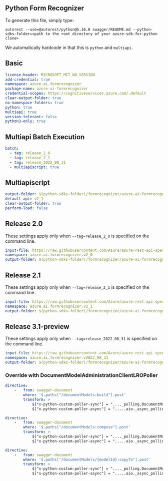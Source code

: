 ## Python Form Recognizer

To generate this file, simply type:

```
autorest --use=@autorest/python@5.16.0 swagger/README.md --python-sdks-folder=<path to the root directory of your azure-sdk-for-python clone>
```

We automatically hardcode in that this is `python` and `multiapi`.

## Basic

``` yaml
license-header: MICROSOFT_MIT_NO_VERSION
add-credential: true
namespace: azure.ai.formrecognizer
package-name: azure-ai-formrecognizer
credential-scopes: https://cognitiveservices.azure.com/.default
clear-output-folder: true
no-namespace-folders: true
python: true
multiapi: true
version-tolerant: false
python3-only: true
```

## Multiapi Batch Execution

```yaml $(multiapi)
batch:
  - tag: release_2_0
  - tag: release_2_1
  - tag: release_2022_08_31
  - multiapiscript: true
```

## Multiapiscript

```yaml $(multiapiscript)
output-folder: $(python-sdks-folder)/formrecognizer/azure-ai-formrecognizer/azure/ai/formrecognizer/_generated/
default-api: v2_1
clear-output-folder: true
perform-load: false
```

## Release 2.0

These settings apply only when `--tag=release_2_0` is specified on the command line.


``` yaml $(tag) == 'release_2_0'
input-file: https://raw.githubusercontent.com/Azure/azure-rest-api-specs/main/specification/cognitiveservices/data-plane/FormRecognizer/stable/v2.0/FormRecognizer.json
namespace: azure.ai.formrecognizer.v2_0
output-folder: $(python-sdks-folder)/formrecognizer/azure-ai-formrecognizer/azure/ai/formrecognizer/_generated/v2_0
```

## Release 2.1

These settings apply only when `--tag=release_2_1` is specified on the command line.

``` yaml $(tag) == 'release_2_1'
input-file: https://raw.githubusercontent.com/Azure/azure-rest-api-specs/main/specification/cognitiveservices/data-plane/FormRecognizer/stable/v2.1/FormRecognizer.json
namespace: azure.ai.formrecognizer.v2_1
output-folder: $(python-sdks-folder)/formrecognizer/azure-ai-formrecognizer/azure/ai/formrecognizer/_generated/v2_1
```

## Release 3.1-preview

These settings apply only when `--tag=release_2022_08_31` is specified on the command line.

``` yaml $(tag) == 'release_2022_08_31'
input-file: https://raw.githubusercontent.com/Azure/azure-rest-api-specs-pr/b1e128f86879ba5a07502abe60577300eb9ec392/specification/cognitiveservices/data-plane/FormRecognizer/stable/2022-08-31/FormRecognizer.json?token=GHSAT0AAAAAABUYDSJIPTM5ED3IVOUKSYP2YX24EKA
namespace: azure.ai.formrecognizer.v2022_08_31
output-folder: $(python-sdks-folder)/formrecognizer/azure-ai-formrecognizer/azure/ai/formrecognizer/_generated/v2022_08_31
```


### Override with DocumentModelAdministrationClientLROPoller

``` yaml
directive:
    -   from: swagger-document
        where: '$.paths["/documentModels:build"].post'
        transform: >
            $["x-python-custom-poller-sync"] = "...._polling.DocumentModelAdministrationClientLROPoller";
            $["x-python-custom-poller-async"] = ".....aio._async_polling.AsyncDocumentModelAdministrationClientLROPoller";
```

``` yaml
directive:
    -   from: swagger-document
        where: '$.paths["/documentModels:compose"].post'
        transform: >
            $["x-python-custom-poller-sync"] = "...._polling.DocumentModelAdministrationClientLROPoller";
            $["x-python-custom-poller-async"] = ".....aio._async_polling.AsyncDocumentModelAdministrationClientLROPoller";
```

``` yaml
directive:
    -   from: swagger-document
        where: '$.paths["/documentModels/{modelId}:copyTo"].post'
        transform: >
            $["x-python-custom-poller-sync"] = "...._polling.DocumentModelAdministrationClientLROPoller";
            $["x-python-custom-poller-async"] = ".....aio._async_polling.AsyncDocumentModelAdministrationClientLROPoller";
```
